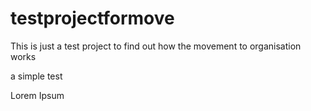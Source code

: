 # testprojectformove
This is just a test project to find out how the movement to organisation works

a simple test

Lorem Ipsum 
